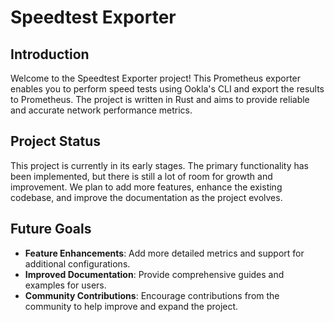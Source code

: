 # Speedtest Exporter

## Introduction

Welcome to the Speedtest Exporter project! This Prometheus exporter enables you to perform speed tests using Ookla's CLI and export the results to Prometheus. The project is written in Rust and aims to provide reliable and accurate network performance metrics.

## Project Status

This project is currently in its early stages. The primary functionality has been implemented, but there is still a lot of room for growth and improvement. We plan to add more features, enhance the existing codebase, and improve the documentation as the project evolves.

## Future Goals

- **Feature Enhancements**: Add more detailed metrics and support for additional configurations.
- **Improved Documentation**: Provide comprehensive guides and examples for users.
- **Community Contributions**: Encourage contributions from the community to help improve and expand the project.
